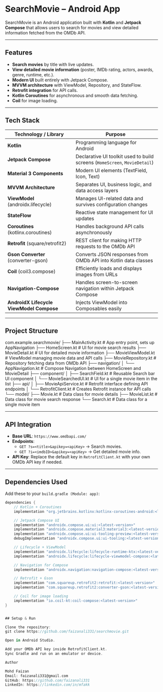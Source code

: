 # SearchMovie – Android App

SearchMovie is an Android application built with **Kotlin** and **Jetpack Compose** that allows users to search for movies and view detailed information fetched from the OMDb API.

---

##  Features

-  **Search movies** by title with live updates.
-  **View detailed movie information** (poster, IMDb rating, actors, awards, genre, runtime, etc.).
-  **Modern UI** built entirely with Jetpack Compose.
-  **MVVM architecture** with ViewModel, Repository, and StateFlow.
-  **Retrofit integration** for API calls.
-  **Kotlin Coroutines** for asynchronous and smooth data fetching.
-  **Coil** for image loading.

---

##  Tech Stack

| Technology / Library | Purpose |
|----------------------|---------|
| **Kotlin** | Programming language for Android |
| **Jetpack Compose** | Declarative UI toolkit used to build screens (`HomeScreen`, `MovieDetail`) |
| **Material 3 Components** | Modern UI elements (TextField, Icon, Text) |
| **MVVM Architecture** | Separates UI, business logic, and data access layers |
| **ViewModel** (androidx.lifecycle) | Manages UI-related data and survives configuration changes |
| **StateFlow** | Reactive state management for UI updates |
| **Coroutines** (kotlinx.coroutines) | Handles background API calls asynchronously |
| **Retrofit** (square/retrofit2) | REST client for making HTTP requests to the OMDb API |
| **Gson Converter** (converter-gson) | Converts JSON responses from OMDb API into Kotlin data classes |
| **Coil** (coil3.compose) | Efficiently loads and displays images from URLs |
| **Navigation-Compose** | Handles screen-to-screen navigation within Jetpack Compose |
| **AndroidX Lifecycle ViewModel Compose** | Injects ViewModel into Composables easily |

---

##  Project Structure

com.example.searchmovie/
├── MainActivity.kt # App entry point, sets up AppNavigation
├── HomeScreen.kt # UI for movie search results
├── MovieDetail.kt # UI for detailed movie information
├── MovieViewModel.kt # ViewModel managing movie data and API calls
├── MovieRepository.kt # Repository fetching data from OMDb API
├── navigation/
│ └── AppNavigation.kt # Compose Navigation between HomeScreen and MovieDetail
├── component/
│ ├── SearchField.kt # Reusable Search bar UI component
│ └── MovieSearchedUI.kt # UI for a single movie item in the list
├── api/
│ ├── MovieApiService.kt # Retrofit interface defining API endpoints
│ └── RetrofitClient.kt # Creates Retrofit instance for API calls
└── model/
├── Movie.kt # Data class for movie details
├── MovieList.kt # Data class for movie search response
└── Search.kt # Data class for a single movie item


---

##  API Integration

- **Base URL**: `https://www.omdbapi.com/`
- **Endpoints**:
  - `GET ?s=<title>&apikey=<apiKey>` → Search movies.
  - `GET ?i=<imdbID>&apikey=<apiKey>` → Get detailed movie info.
- **API Key**: Replace the default key in `RetrofitClient.kt` with your own OMDb API key if needed.

---

##  Dependencies Used

Add these to your `build.gradle (Module: app)`:

```gradle
dependencies {
    // Kotlin + Coroutines
    implementation "org.jetbrains.kotlinx:kotlinx-coroutines-android:<latest-version>"

    // Jetpack Compose UI
    implementation "androidx.compose.ui:ui:<latest-version>"
    implementation "androidx.compose.material3:material3:<latest-version>"
    implementation "androidx.compose.ui:ui-tooling-preview:<latest-version>"
    debugImplementation "androidx.compose.ui:ui-tooling:<latest-version>"

    // Lifecycle + ViewModel
    implementation "androidx.lifecycle:lifecycle-runtime-ktx:<latest-version>"
    implementation "androidx.lifecycle:lifecycle-viewmodel-compose:<latest-version>"

    // Navigation for Compose
    implementation "androidx.navigation:navigation-compose:<latest-version>"

    // Retrofit + Gson
    implementation "com.squareup.retrofit2:retrofit:<latest-version>"
    implementation "com.squareup.retrofit2:converter-gson:<latest-version>"

    // Coil for image loading
    implementation "io.coil-kt:coil-compose:<latest-version>"
}


## Setup & Run

Clone the repository:
git clone https://github.com/faizanali331/searchmovie.git

Open in Android Studio.

Add your OMDb API key inside RetrofitClient.kt.
Sync Gradle and run on an emulator or device.

Author

Mohd Faizan
Email: faizanali331@gmail.com
GitHub: https://github.com/faizanali331
LinkedIn: https://linkedin.com/in/mfakk

